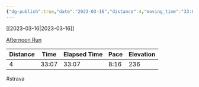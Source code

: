 ```yaml
---
{"dg-publish":true,"date":"2023-03-16","distance":4,"moving_time":"33:07","elapsed_time":"33:07","pace":"8:16","total_elevation_gain":236,"url":"https://www.strava.com/activities/8727288966","permalink":"/01-personal/strava/2023-03-16-afternoon-run/","dgPassFrontmatter":true}
---
```



[[2023-03-16\|2023-03-16]]

[Afternoon Run](https://www.strava.com/activities/8727288966)

| Distance | Time  | Elapsed Time | Pace | Elevation |
| -------- | ----- | ------------ | ---- | --------- |
| 4        | 33:07 | 33:07        | 8:16 | 236       |




#strava
